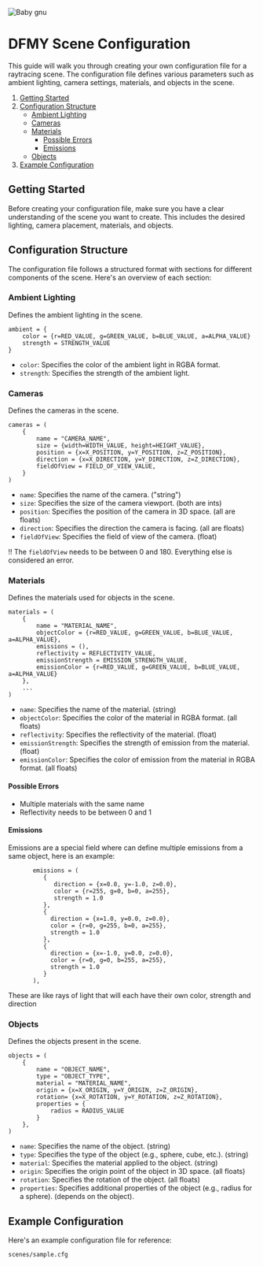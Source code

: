 ![Baby gnu](https://upload.wikimedia.org/wikipedia/commons/4/42/Baby.gnu-800x800.png "Baby gnu")


# DFMY Scene Configuration

This guide will walk you through creating your own configuration file for a raytracing scene. The configuration file defines various parameters such as ambient lighting, camera settings, materials, and objects in the scene.

1. [Getting Started](#getting-started)
2. [Configuration Structure](#configuration-structure)
    - [Ambient Lighting](#ambient-lighting)
    - [Cameras](#cameras)
    - [Materials](#materials)
        - [Possible Errors](#possible-errors)
        - [Emissions](#emissions)
    - [Objects](#objects)
3. [Example Configuration](#example-configuration)

## Getting Started

Before creating your configuration file, make sure you have a clear understanding of the scene you want to create. This includes the desired lighting, camera placement, materials, and objects.

## Configuration Structure

The configuration file follows a structured format with sections for different components of the scene. Here's an overview of each section:

### Ambient Lighting

Defines the ambient lighting in the scene.

```plaintext
ambient = {
    color = {r=RED_VALUE, g=GREEN_VALUE, b=BLUE_VALUE, a=ALPHA_VALUE}
    strength = STRENGTH_VALUE
}
```

- `color`: Specifies the color of the ambient light in RGBA format.
- `strength`: Specifies the strength of the ambient light.

### Cameras

Defines the cameras in the scene.

```plaintext
cameras = (
    {
        name = "CAMERA_NAME",
        size = {width=WIDTH_VALUE, height=HEIGHT_VALUE},
        position = {x=X_POSITION, y=Y_POSITION, z=Z_POSITION},
        direction = {x=X_DIRECTION, y=Y_DIRECTION, z=Z_DIRECTION},
        fieldOfView = FIELD_OF_VIEW_VALUE,
    }
)
```

- `name`: Specifies the name of the camera. ("string")
- `size`: Specifies the size of the camera viewport. (both are ints)
- `position`: Specifies the position of the camera in 3D space. (all are floats)
- `direction`: Specifies the direction the camera is facing. (all are floats)
- `fieldOfView`: Specifies the field of view of the camera. (float)

!! The `fieldOfView` needs to be between 0 and 180. Everything else is considered an error.

### Materials

Defines the materials used for objects in the scene.

```plaintext
materials = (
    {
        name = "MATERIAL_NAME",
        objectColor = {r=RED_VALUE, g=GREEN_VALUE, b=BLUE_VALUE, a=ALPHA_VALUE},
        emissions = (),
        reflectivity = REFLECTIVITY_VALUE,
        emissionStrength = EMISSION_STRENGTH_VALUE,
        emissionColor = {r=RED_VALUE, g=GREEN_VALUE, b=BLUE_VALUE, a=ALPHA_VALUE}
    },
    ...
)
```

- `name`: Specifies the name of the material. (string)
- `objectColor`: Specifies the color of the material in RGBA format. (all floats)
- `reflectivity`: Specifies the reflectivity of the material. (float)
- `emissionStrength`: Specifies the strength of emission from the material. (float)
- `emissionColor`: Specifies the color of emission from the material in RGBA format. (all floats)

#### Possible Errors
- Multiple materials with the same name
- Reflectivity needs to be between 0 and 1

#### Emissions
Emissions are a special field where can define multiple emissions from a same object, here is an example:
```
       emissions = (
          {
             direction = {x=0.0, y=-1.0, z=0.0},
             color = {r=255, g=0, b=0, a=255},
             strength = 1.0
          },
          {
            direction = {x=1.0, y=0.0, z=0.0},
            color = {r=0, g=255, b=0, a=255},
            strength = 1.0
          },
          {
            direction = {x=-1.0, y=0.0, z=0.0},
            color = {r=0, g=0, b=255, a=255},
            strength = 1.0
          }
       ),
```

These are like rays of light that will each have their own color, strength and direction

### Objects

Defines the objects present in the scene.

```plaintext
objects = (
    {
        name = "OBJECT_NAME",
        type = "OBJECT_TYPE",
        material = "MATERIAL_NAME",
        origin = {x=X_ORIGIN, y=Y_ORIGIN, z=Z_ORIGIN},
        rotation= {x=X_ROTATION, y=Y_ROTATION, z=Z_ROTATION},
        properties = {
            radius = RADIUS_VALUE
        }
    },
)
```

- `name`: Specifies the name of the object. (string)
- `type`: Specifies the type of the object (e.g., sphere, cube, etc.). (string)
- `material`: Specifies the material applied to the object. (string)
- `origin`: Specifies the origin point of the object in 3D space. (all floats)
- `rotation`: Specifies the rotation of the object.  (all floats)
- `properties`: Specifies additional properties of the object (e.g., radius for a sphere). (depends on the object).

## Example Configuration

Here's an example configuration file for reference:

```plaintext
scenes/sample.cfg
```